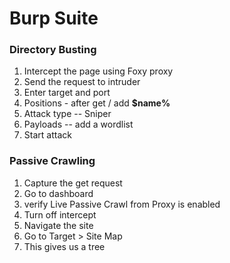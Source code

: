 # Burp Suite
### Directory Busting
1. Intercept the page using Foxy proxy
2. Send the request to intruder
3. Enter target and port
4. Positions - after get / add **$name%**
5. Attack type -- Sniper
6. Payloads -- add a wordlist
7. Start attack

### Passive Crawling
1. Capture the get request
2. Go to dashboard
3. verify Live Passive Crawl from Proxy is enabled
4. Turn off intercept
5. Navigate the site
6. Go to Target > Site Map
7. This gives us a tree
